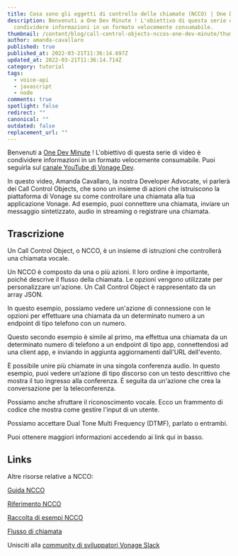 ```yaml
---
title: Cosa sono gli oggetti di controllo delle chiamate (NCCO) | One Dev Min
description: Benvenuti a One Dev Minute ! L'obiettivo di questa serie di video è
  condividere informazioni in un formato velocemente consumabile.
thumbnail: /content/blog/call-control-objects-nccos-one-dev-minute/thumbnail-and-assets-for-one-dev-minute-1-.png
author: amanda-cavallaro
published: true
published_at: 2022-03-21T11:36:14.697Z
updated_at: 2022-03-21T11:36:14.714Z
category: tutorial
tags:
  - voice-api
  - javascript
  - node
comments: true
spotlight: false
redirect: ""
canonical: ""
outdated: false
replacement_url: ""
---
```

Benvenuti a [One Dev Minute](https://www.youtube.com/playlist?list=PLWYngsniPr_mwb65DDl3Kr6xeh6l7_pVY) ! L'obiettivo di questa serie di video è condividere informazioni in un formato velocemente consumabile. Puoi seguirla sul [canale YouTube di Vonage Dev](https://www.youtube.com/vonagedev).

In questo video, Amanda Cavallaro, la nostra Developer Advocate, vi parlerà dei Call Control Objects, che sono un insieme di azioni che istruiscono la piattaforma di Vonage su come controllare una chiamata alla tua applicazione Vonage. Ad esempio, puoi connettere una chiamata, inviare un messaggio sintetizzato, audio in streaming o registrare una chiamata.

<youtube id="26rm0MP2up0"></youtube>

## Trascrizione

Un Call Control Object, o NCCO, è un insieme di istruzioni che controllerà una chiamata vocale.

Un NCCO è composto da una o più azioni. Il loro ordine è importante, poiché descrive il flusso della chiamata. Le opzioni vengono utilizzate per personalizzare un'azione. Un Call Control Object è rappresentato da un array JSON.

In questo esempio, possiamo vedere un'azione di connessione con le opzioni per effettuare una chiamata da un determinato numero a un endpoint di tipo telefono con un numero.

Questo secondo esempio è simile al primo, ma effettua una chiamata da un determinato numero di telefono a un endpoint di tipo app, connettendosi ad una client app, e inviando in aggiunta aggiornamenti dall'URL dell'evento.

È possibile unire più chiamate in una singola conferenza audio. In questo esempio, puoi vedere un’azione di tipo discorso con un testo descrittivo che mostra il tuo ingresso alla conferenza. È seguita da un'azione che crea la conversazione per la teleconferenza.

Possiamo anche sfruttare il riconoscimento vocale. Ecco un frammento di codice che mostra come gestire l'input di un utente.

Possiamo accettare Dual Tone Multi Frequency (DTMF), parlato o entrambi.

Puoi ottenere maggiori informazioni accedendo ai link qui in basso.

## Links

Altre risorse relative a NCCO:

[Guida NCCO](https://developer.vonage.com/voice/voice-api/guides/ncco)

[Riferimento NCCO](https://developer.vonage.com/voice/voice-api/ncco-reference)

[Raccolta di esempi NCCO](https://learn.vonage.com/blog/2019/10/25/introducing-the-ncco-examples-collection-dr/)

[Flusso di chiamata](https://developer.vonage.com/voice/voice-api/guides/call-flow)

Unisciti alla [community di sviluppatori Vonage Slack](https://developer.nexmo.com/community/slack)